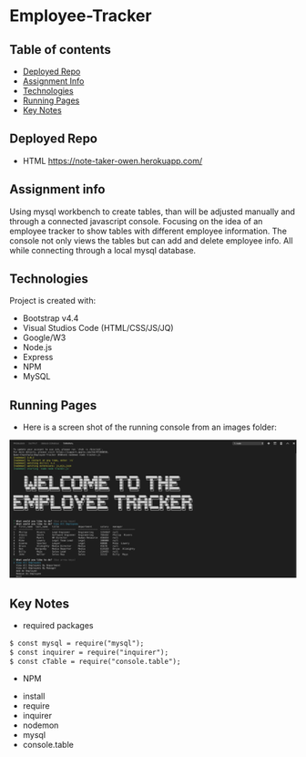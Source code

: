 # Employee-Tracker

## Table of contents
* [Deployed Repo](#deployed-repo)
* [Assignment Info](#assignment-info)
* [Technologies](#technologies)
* [Running Pages](#running-pages)
* [Key Notes](#key-notes)

## Deployed Repo
* HTML
 https://note-taker-owen.herokuapp.com/

## Assignment info
Using mysql workbench to create tables,
than will be adjusted manually and through a
connected javascript console. Focusing on the idea
of an employee tracker to show tables with different
employee information. The console not only views the 
tables but can add and delete employee info. All while 
connecting through a local mysql database. 
	
## Technologies
Project is created with:
* Bootstrap v4.4
* Visual Studios Code (HTML/CSS/JS/JQ)
* Google/W3
* Node.js
* Express
* NPM
* MySQL
	
## Running Pages
* Here is a screen shot of the running console from an images folder:

 ![Running Console](images/console.png)

## Key Notes
* required packages 

```
$ const mysql = require("mysql");
$ const inquirer = require("inquirer");
$ const cTable = require("console.table");
```

*  NPM
- install
- require
- inquirer
- nodemon
- mysql
- console.table